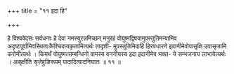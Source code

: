 +++
title = "११ इदा हि"

+++

हे विश्ववेदसः सर्वधनाः हे देवा नमस्युरन्नमिच्छन् मनुरहं वोयुष्मद्विषयामुपस्तुतिमन्यामिव अदृष्टपूर्वामिवस्थिताःकैश्चिदप्यकृतामित्यर्थः तादृशी- मुपस्तुतिमिदाहि हिरवधारणे इदानीमेवोपासृक्षि उपासृजामि करोमीत्यर्थः । किमर्थं वोयुष्मत्सम्बन्धिनो वामस्य वननीयस्य इदा इदानीमेव भक्त- ये सम्भजनाय लाभायेत्यर्थः । असृक्षीति सृजेहुङिरूपम् पादादित्वादनिघातः ॥ ११ ॥
